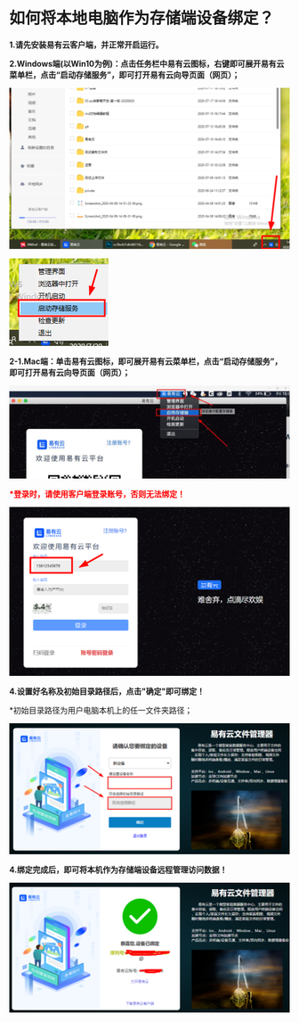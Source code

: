 # 如何将本地电脑作为存储端设备绑定？

**1.请先安装易有云客户端，并正常开启运行。**

**2.Windows端(以Win10为例)：点击任务栏中易有云图标，右键即可展开易有云菜单栏，点击“启动存储服务”，即可打开易有云向导页面（网页）；**

![bd1.png](./OpenStorage/bd1.png)

![bd2.png](./OpenStorage/bd2.png)

**2-1.Mac端：单击易有云图标，即可展开易有云菜单栏，点击“启动存储服务”，即可打开易有云向导页面（网页）；**

![bd3.jpg](./OpenStorage/bd3.jpg)

<font color=#ff0000> <strong> *登录时，请使用客户端登录账号，否则无法绑定！</strong></font>

![bd2.png](./OpenStorage/bd2-1.png)

**4.设置好名称及初始目录路径后，点击"确定"即可绑定！**

*初始目录路径为用户电脑本机上的任一文件夹路径；

![bd3.png](./OpenStorage/bd3.png)

**4.绑定完成后，即可将本机作为存储端设备远程管理访问数据！**

![bd4.png](./OpenStorage/bd4.png)





